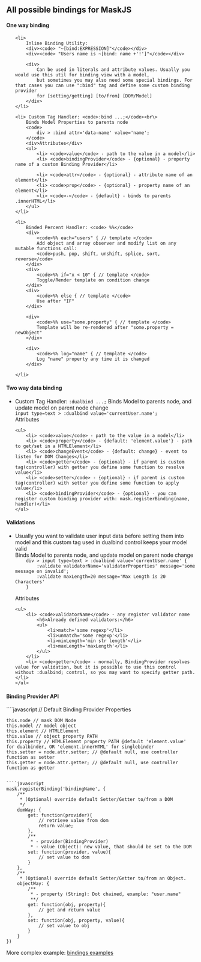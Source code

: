 All possible bindings for MaskJS
-----

<h4>One way binding</h4>

<ul>

	<li>
		Inline Binding Utility:
		<div><code> "~[bind:EXPRESSION]"</code></div>
		<div><code> "Users name is ~[bind: name +'!']"</code></div>

		<div>
			Can be used in literals and attribute values. Usually you would use this util for binding view with a model,
			but sometimes you may also need some special bindings. For that cases you can use ":bind" tag and define some custom binding provider
			for [setting/getting] [to/from] [DOM/Model]
		</div>
	</li>

	<li> Custom Tag Handler: <code>:bind ...;</code><br\>
		Binds Model Properties to parents node
		<code>
			div > :bind attr='data-name' value='name';
		</code>
		<div>Attributes</div>
		<ul>
			<li> <code>value</code> - path to the value in a model</li>
			<li> <code>bindingProvider</code> - {optional} - property name of a custom Binding Provider</li>

			<li> <code>attr</code> - {optional} - attribute name of an element</li>
			<li> <code>prop</code> - {optional} - property name of an element</li>
			<li> <code>-</code> - {default} - binds to parents .innerHTML</li>
		</ul>
	</li>

	<li>
		Binded Percent Handler: <code> %%</code>
		<div>
			<code>%% each="users" { // template </code>
			Add object and array observer and modify list on any mutable functions call:
			<code>push, pop, shift, unshift, splice, sort, reverse</code>
		</div>
		<div>
			<code>%% if="x < 10" { // template </code>
			Toggle/Render template on condition change
		</div>
		<div>
			<code>%% else { // template </code>
			Use after "IF"
		</div>

		<div>
			<code>%% use="some.property" { // template </code>
			Template will be re-rendered after "some.property = newObject"
		</div>

		<div>
			<code>%% log="name" { // template </code>
			Log "name" property any time it is changed
		</div>

	</li>
</ul>

<h4>Two way data binding</h4>
<ul>
	<li> Custom Tag Handler: <code>:dualbind ...;</code><br\>
	Binds Model to parents node, and update model on parent node change
<code>
input type=text > :dualbind value='currentUser.name';
</code>
	<div>Attributes</div>

	<ul>
		<li> <code>value</code> - path to the value in a model</li>
		<li> <code>property</code> - {default: 'element.value'} - path to get/set in a HTMLElement</li>
		<li> <code>changeEvent</code> - {default: change} - event to listen for DOM Changes</li>
		<li> <code>getter</code> - {optional} - if parent is custom tag(controller) with getter you define some function to resolve value</li>
		<li> <code>setter</code> - {optional} - if parent is custom tag(controller) with setter you define some function to apply value</li>
		<li> <code>bindingProvider</code> - {optional} - you can register custom binding provider with: mask.registerBinding(name, handler)</li>
	</ul>
</ul>

<h4>Validations</h4>
<ul>
	<li> Usually you want to validate user input data before setting them into model and this custom tag used in dualbind control keeps your model valid</li>
	Binds Model to parents node, and update model on parent node change
	<code>
	div > input type=text > :dualbind value='currentUser.name' {
		:validate validatorName='validatorProperties' message='some message on invalid';
		:validate maxLength=20 message='Max Length is 20 Characters'
	}
	</code>
	<div>Attributes</div>

	<ul>
		<li> <code>validatorName</code> - any register validator name
			<h6>Already defined validators:</h6>
			<ul>
				<li>match='some regexp'</li>
				<li>unmatch='some regexp'</li>
				<li>minLength='min str length'</li>
				<li>maxLength='maxLength'</li>
			</ul>
		</li>
		<li> <code>getter</code> - normally, BindingProvider resolves value for validation, but it is possible to use this control without :dualbind; control, so you may want to specify getter path.</li>
	</ul>
</ul>

<h4>Binding Provider API</h4>
````javascript
// Default Binding Provider Properties

	this.node // mask DOM Node
	this.model // model object
	this.element // HTMLElement
	this.value // object property PATH
	this.property // HTMLElement property PATH @default 'element.value' for dualbinder, OR 'element.innerHTML' for singlebinder
	this.setter = node.attr.setter; // @default null, use controller function as setter
	this.getter = node.attr.getter; // @default null, use controller function as getter
````

````javascript
mask.registerBinding('bindingName', {
	/**
	 * (Optional) override default Setter/Getter to/from a DOM
	 */
	domWay: {
		get: function(provider){
			// retrieve value from dom
			return value;
		},
		/**
		 * - provider(BindingProvider)
		 * - value (Object): new value, that should be set to the DOM
		set: function(provider, value){
			// set value to dom
		}
	},
	/**
	 * (Optional) override default Setter/Getter to/from an Object.
	objectWay: {
		/**
		 * - property (String): Dot chained, example: "user.name"
		 **/
		get: function(obj, property){
			// get and return value
		},
		set: function(obj, property, value){
			// set value to obj
		}
	}
})
````



More complex example:
<a href='.dev/index.dev.html'>bindings examples</a>
